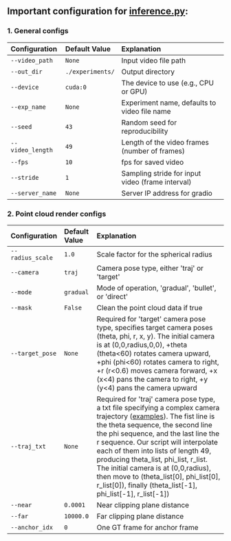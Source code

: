 ## Important configuration for [inference.py](../inference.py):

### 1. General configs
| Configuration     | Default Value   | Explanation                                              |
|:----------------- |:--------------- |:-------------------------------------------------------- |
| `--video_path`    | `None`            | Input video file path                                    |
| `--out_dir`       | `./experiments/`| Output directory                                         |
| `--device`        | `cuda:0`        | The device to use (e.g., CPU or GPU)                     |
| `--exp_name`      | `None`           | Experiment name, defaults to video file name             |
| `--seed`          | `43`            | Random seed for reproducibility                          |
| `--video_length`  | `49`            | Length of the video frames (number of frames)            |
| `--fps`           | `10`            | fps for saved video                  |
| `--stride`        | `1`             | Sampling stride for input video (frame interval)         |
| `--server_name`   | `None`            | Server IP address  for gradio                           |
### 2. Point cloud render configs

| Configuration     | Default Value   |   Explanation                                              |
|:----------------- |:--------------- |:-------------------------------------------------------- |
| `--radius_scale`  | `1.0`           | Scale factor for the spherical radius                    |
| `--camera`        | `traj`          | Camera pose type, either 'traj' or 'target'                   |
| `--mode`          | `gradual`       | Mode of operation, 'gradual', 'bullet', or 'direct'      |
| `--mask`          | `False`         | Clean the point cloud data if true                       |
| `--target_pose`   | `None`            | Required for 'target' camera pose type, specifies target camera poses (theta, phi, r, x, y). The initial camera is at (0,0,radius,0,0), +theta (theta<60) rotates camera upward, +phi (phi<60) rotates camera to right, +r (r<0.6) moves camera forward, +x (x<4) pans the camera to right, +y (y<4) pans the camera upward  |
| `--traj_txt`      | `None`           | Required for 'traj' camera pose type, a txt file specifying a complex camera trajectory ([examples](../test/trajs/loop1.txt)). The fist line is the theta sequence, the second line the phi sequence, and the last line the r sequence. Our script will interpolate each of them into lists of length 49, producing theta_list, phi_list, r_list. The initial camera is at (0,0,radius), then move to (theta_list[0], phi_list[0], r_list[0]), finally (theta_list[-1], phi_list[-1], r_list[-1])|
| `--near`          | `0.0001`        | Near clipping plane distance                             |
| `--far`           | `10000.0`       | Far clipping plane distance                              |
| `--anchor_idx`    | `0`             | One GT frame for anchor frame                            |


